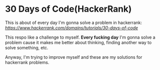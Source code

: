 # 30 Days of Code(HackerRank)
 This is about of every day I'm gonna solve a problem in hackerrank: *https://www.hackerrank.com/domains/tutorials/30-days-of-code*

This respo like a challenge to myself. **Every fucking day** I'm gonna solve a problem cause it makes me better about thinking, finding another way to solve something, etc. 

Anyway, I'm trying to improve myself and these are my solutions for hackerrank problems.